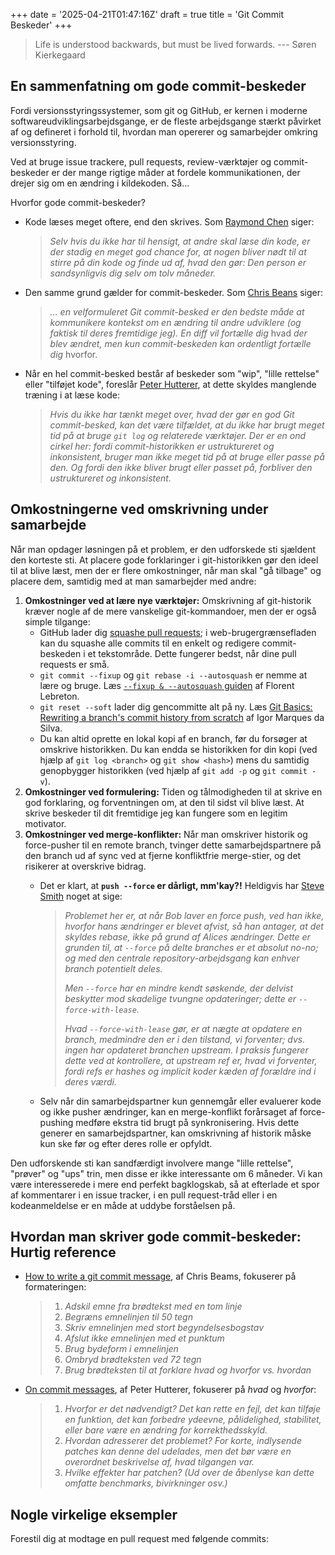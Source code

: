+++
date = '2025-04-21T01:47:16Z'
draft = true
title = 'Git Commit Beskeder'
+++

> Life is understood backwards, but must be lived forwards.
> --- Søren Kierkegaard

## En sammenfatning om gode commit-beskeder

Fordi versionsstyringssystemer, som git og GitHub, er kernen i moderne softwareudviklingsarbejdsgange, er de fleste arbejdsgange stærkt påvirket af og defineret i forhold til, hvordan man opererer og samarbejder omkring versionsstyring.

Ved at bruge issue trackere, pull requests, review-værktøjer og commit-beskeder er der mange rigtige måder at fordele kommunikationen, der drejer sig om en ændring i kildekoden. Så...

Hvorfor gode commit-beskeder?

- Kode læses meget oftere, end den skrives. Som [Raymond Chen](https://devblogs.microsoft.com/oldnewthing/20070406-00/?p=27343) siger:

  > *Selv hvis du ikke har til hensigt, at andre skal læse din kode, er der stadig en meget god chance for, at nogen bliver nødt til at stirre på din kode og finde ud af, hvad den gør: Den person er sandsynligvis dig selv om tolv måneder.*

- Den samme grund gælder for commit-beskeder. Som [Chris Beans](https://chris.beams.io/posts/git-commit/) siger:

  > *... en velformuleret Git commit-besked er den bedste måde at kommunikere kontekst om en ændring til andre udviklere (og faktisk til deres fremtidige jeg). En diff vil fortælle dig* hvad *der blev ændret, men kun commit-beskeden kan ordentligt fortælle dig* hvorfor.

- Når en hel commit-besked består af beskeder som "wip", "lille rettelse" eller "tilføjet kode", foreslår [Peter Hutterer](http://who-t.blogspot.com/2009/12/on-commit-messages.html), at dette skyldes manglende træning i at læse kode:

  > *Hvis du ikke har tænkt meget over, hvad der gør en god Git commit-besked, kan det være tilfældet, at du ikke har brugt meget tid på at bruge `git log` og relaterede værktøjer. Der er en ond cirkel her: fordi commit-historikken er ustruktureret og inkonsistent, bruger man ikke meget tid på at bruge eller passe på den. Og fordi den ikke bliver brugt eller passet på, forbliver den ustruktureret og inkonsistent.*

## Omkostningerne ved omskrivning under samarbejde

Når man opdager løsningen på et problem, er den udforskede sti sjældent den korteste sti. At placere gode forklaringer i git-historikken gør den ideel til at blive læst, men der er flere omkostninger, når man skal "gå tilbage" og placere dem, samtidig med at man samarbejder med andre:

1. **Omkostninger ved at lære nye værktøjer:** Omskrivning af git-historik kræver nogle af de mere vanskelige git-kommandoer, men der er også simple tilgange:
   - GitHub lader dig [squashe pull requests](https://docs.github.com/en/pull-requests/collaborating-with-pull-requests/incorporating-changes-from-a-pull-request/about-pull-request-merges#squash-and-merge-your-pull-request-commits); i web-brugergrænsefladen kan du squashe alle commits til en enkelt og redigere commit-beskeden i et tekstområde. Dette fungerer bedst, når dine pull requests er små.
   - `git commit --fixup` og `git rebase -i --autosquash` er nemme at lære og bruge. Læs [`--fixup & --autosquash` guiden](https://fle.github.io/git-tip-keep-your-branch-clean-with-fixup-and-autosquash.html) af Florent Lebreton.
   - `git reset --soft` lader dig gencommitte alt på ny. Læs [Git Basics: Rewriting a branch's commit history from scratch](https://medium.com/magnetis-backstage/git-basics-rewriting-a-branchs-commit-history-from-scratch-7bc966716d8b) af Igor Marques da Silva.
   - Du kan altid oprette en lokal kopi af en branch, før du forsøger at omskrive historikken. Du kan endda se historikken for din kopi (ved hjælp af `git log <branch>` og `git show <hash>`) mens du samtidig genopbygger historikken (ved hjælp af `git add -p` og `git commit -v`).
2. **Omkostninger ved formulering:** Tiden og tålmodigheden til at skrive en god forklaring, og forventningen om, at den til sidst vil blive læst. At skrive beskeder til dit fremtidige jeg kan fungere som en legitim motivator.
3. **Omkostninger ved merge-konflikter:** Når man omskriver historik og force-pusher til en remote branch, tvinger dette samarbejdspartnere på den branch ud af sync ved at fjerne konfliktfrie merge-stier, og det risikerer at overskrive bidrag.
   - Det er klart, at **`push --force` er dårligt, mm'kay?!** Heldigvis har [Steve Smith](https://blog.developer.atlassian.com/force-with-lease/) noget at sige:

     > *Problemet her er, at når Bob laver en force push, ved han ikke, hvorfor hans ændringer er blevet afvist, så han antager, at det skyldes rebase, ikke på grund af Alices ændringer. Dette er grunden til, at `--force` på delte branches er et absolut no-no; og med den centrale repository-arbejdsgang kan enhver branch potentielt deles.*
     >
     > *Men `--force` har en mindre kendt søskende, der delvist beskytter mod skadelige tvungne opdateringer; dette er `--force-with-lease`.*
     >
     > *Hvad `--force-with-lease` gør, er at nægte at opdatere en branch, medmindre den er i den tilstand, vi forventer; dvs. ingen har opdateret branchen upstream. I praksis fungerer dette ved at kontrollere, at upstream ref er, hvad vi forventer, fordi refs er hashes og implicit koder kæden af forældre ind i deres værdi.*

   - Selv når din samarbejdspartner kun gennemgår eller evaluerer kode og ikke pusher ændringer, kan en merge-konflikt forårsaget af force-pushing medføre ekstra tid brugt på synkronisering. Hvis dette generer en samarbejdspartner, kan omskrivning af historik måske kun ske før og efter deres rolle er opfyldt.

Den udforskende sti kan sandfærdigt involvere mange "lille rettelse", "prøver" og "ups" trin, men disse er ikke interessante om 6 måneder. Vi kan være interesserede i mere end perfekt bagklogskab, så at efterlade et spor af kommentarer i en issue tracker, i en pull request-tråd eller i en kodeanmeldelse er en måde at uddybe forståelsen på.

## Hvordan man skriver gode commit-beskeder: Hurtig reference

- [How to write a git commit message](https://chris.beams.io/posts/git-commit/), af Chris Beams, fokuserer på formateringen:

  > 1. *Adskil emne fra brødtekst med en tom linje*
  > 2. *Begræns emnelinjen til 50 tegn*
  > 3. *Skriv emnelinjen med stort begyndelsesbogstav*
  > 4. *Afslut ikke emnelinjen med et punktum*
  > 5. *Brug bydeform i emnelinjen*
  > 6. *Ombryd brødteksten ved 72 tegn*
  > 7. *Brug brødteksten til at forklare hvad og hvorfor vs. hvordan*

- [On commit messages](http://who-t.blogspot.com/2009/12/on-commit-messages.html), af Peter Hutterer, fokuserer på *hvad* og *hvorfor*:

  > 1. *Hvorfor er det nødvendigt? Det kan rette en fejl, det kan tilføje en funktion, det kan forbedre ydeevne, pålidelighed, stabilitet, eller bare være en ændring for korrekthedsskyld.*
  > 2. *Hvordan adresserer det problemet? For korte, indlysende patches kan denne del udelades, men det bør være en overordnet beskrivelse af, hvad tilgangen var.*
  > 3. *Hvilke effekter har patchen? (Ud over de åbenlyse kan dette omfatte benchmarks, bivirkninger osv.)*

## Nogle virkelige eksempler

Forestil dig at modtage en pull request med følgende commits:
